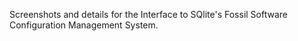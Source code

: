 Screenshots and details for the Interface to SQlite's Fossil Software Configuration Management System.

